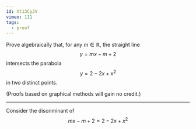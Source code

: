 ```yaml
---
id: Xt13CyJV
vimeo: 111
tags:
  - proof
---
```


Prove algebraically that, for any $m \in \mathbb{R}$, the straight line
$$
y = mx - m + 2
$$
intersects the parabola
$$
y = 2 - 2x + x^2
$$
in two distinct points.

(Proofs based on graphical methods will gain no credit.)

---

Consider the discriminant of
$$
mx - m + 2 = 2 - 2x + x^2
$$

